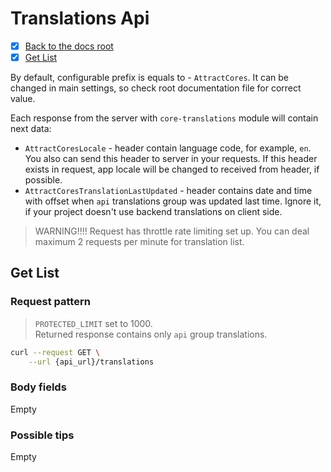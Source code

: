 # Translations Api

- [x] [Back to the docs root](/readme.md)
- [x] [Get List](#get-list)

By default, configurable prefix is equals to - `AttractCores`. 
It can be changed in main settings, so check root documentation file for correct value.

Each response from the server with `core-translations` module will contain next data:
- `AttractCoresLocale` - header contain language code, for example, `en`. You also can send this header to server
in your requests. If this header exists in request, app locale will be changed to received from header, if possible.
- `AttractCoresTranslationLastUpdated` - header contains date and time with offset when `api` translations group was updated last time.
Ignore it, if your project doesn't use backend translations on client side.

> WARNING!!!! Request has throttle rate limiting set up. You can deal maximum 2 requests per minute for translation list.
 

## Get List

### Request pattern

> `PROTECTED_LIMIT` set to 1000. \
> Returned response contains only `api` group translations.

```bash
curl --request GET \
    --url {api_url}/translations
```

### Body fields

Empty

### Possible tips

Empty

